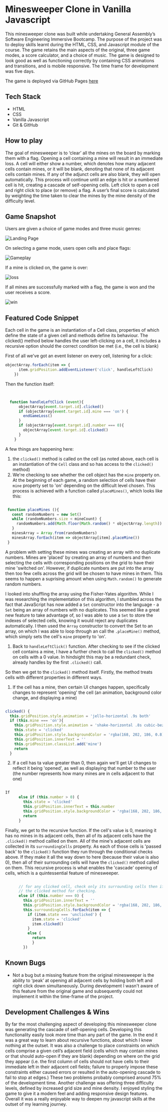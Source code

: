 # Minesweeper Clone in Vanilla Javascript

This minesweeper clone was built while undertaking General Assembly’s Software Engineering Immersive Bootcamp. The purpose of the project was to deploy skills learnt during the HTML, CSS, and Javascript module of the course. The game retains the main aspects of the original, three game modes, a score calculator, and a choice of music. The game is designed to look good as well as functioning correctly by containing CSS animations and transitions, and is mobile responsive. The time frame for development was five days.

The game is deployed via GitHub Pages [here](https://mbaxendale22.github.io/SEI-Project-1/)

## Tech Stack 
* HTML
* CSS
* Vanilla Javascript
* Git & GitHub

## How to play 
The goal of minesweeper is to ‘clear’ all the mines on the board by marking them with a flag. Opening a cell containing a mine will result in an immediate loss. A cell will either show a number, which denotes how many adjacent cells contain mines, or it will be blank, denoting that none of its adjacent cells contain mines. If any of the adjunct cells are also blank, they will open automatically. This process will continue until an edge is hit or a numbered cell is hit, creating a cascade of self-opening cells. Left click to open a cell and right click to place (or remove)  a flag.  A user’s final score is calculated by weighting the time taken to clear the mines by the mine density of the difficulty level. 

## Game Snapshot 
Users are given a choice of game modes and three music genres: 

![Landing Page](./readme_assets/landing.png)

On selecting a game mode, users open cells and place flags: 

![Gameplay](./readme_assets/gameplay.png)

If a mine is clicked on, the game is over:

![loss](./readme_assets/loss.png)

If all mines are successfully marked with a flag, the game is won and the user receives a score. 

![win](./readme_assets/win.png)


## Featured Code Snippet
Each cell in the game is an instantiation of a Cell class, properties of which define the state of a given cell and methods define its behaviour. 
The clicked() method below handles the user left-clicking on a cell, it includes a recursive option should the correct condition 
be met (i.e., the cell is blank)

First of all we've got an event listener on every cell, listening for a click: 


```javascript
objectArray.forEach(item => {
      item.gridPosition.addEventListener('click', handleLeftClick)
    })
```

Then the function itself: 

```javascript


  function handleLeftClick (event){
      objectArray[event.target.id].clicked()
      if (objectArray[event.target.id].mine === 'on') {
        endGameLoss() 
      }
      if (objectArray[event.target.id].number === 0){
        objectArray[event.target.id].clicked() 
      }
    } 

  ```

  A few things are happening here: 
  1. the `clicked()` method is called on the cell (as noted above, each cell is an instantiation of the `Cell` class and so has access to the `clicked()` method)
  2. We're checking to see whether the cell object has the `mine` property on. At the beginning of each game, a random selection of cells have their `mine` property set to 'on' depending on the difficult level chosen. This process is achieved with a function called `placeMines()`, which looks like this: 
   
   ```javascript 

    function placeMines (){
      const randomNumbers = new Set()
      while (randomNumbers.size < mineCount) {
        randomNumbers.add(Math.floor(Math.random() * objectArray.length))
      } 
      minesArray = Array.from(randomNumbers)
      minesArray.forEach(item => objectArray[item].placeMine())
    }
  ```

  A problem with setting these mines was creating an array with no duplicate numbers. Mines are 'placed' by creating an array of numbers and then selecting the cells with corresponding positions on the grid to have their mine 'switched on'. However, if duplicate numbers are put into the array then too few cells across the grid will be chosen to have mines in them. This seems to happen a suprising amount when using `Math.random()` to generate random numbers.
  
  I looked into shuffling the array using the Fisher-Yates algorithm. While I was researching the implementation of this algorithm, I stumbled across the fact that JavaScript has now added a `Set` constructor into the language - a `Set` being an array of numbers with no duplicates. This seemed like a great new feature to take advantage of, so I was able to use a `Set` to store the indexes of selected cells, knowing it would reject any duplicates automatically. I then used the `Array` constructor to convert the Set to an array, on which I was able to loop through an call the `.placeMine()` method, which simply sets the cell's `mine` property to 'on'.

  1. Back to `handleLeftClick()` function. After checking to see if the clicked cell contains a mine, I have a further check to call the `clicked()` method on cells with a 0 value. In hindsight this may be a redundant check, already handles by the first `.clicked()` call. 

  So then we get to the `clicked()` method itself. Firstly, the method treats cells with different properties in different ways. 

  1. If the cell has a mine, then certain UI changes happen, specifically changes to represent 'opening' the cell (an animation, background color change, and displaying a mine) 

  ```javascript

  clicked() {
    this.gridPosition.style.animation = 'jello-horizontal .9s both'
    if (this.mine === 'on'){
      this.gridPosition.style.animation = 'shake-horizontal .8s cubic-bezier(.455,.03,.515,.955) both'
      this.state = 'clicked'
      this.gridPosition.style.backgroundColor = 'rgba(168, 202, 186, 0.8)'
      this.gridPosition.innerText = ''
      this.gridPosition.classList.add('mine')
      return
    }
  ```

  2. If a cell has ta value greater than 0, then again we'll get UI changes to reflect it being 'opened', as well as displaying that number to the user (the number represents how many mines are in cells adjacent to that one)

  ```javascript

  If 
        else if (this.number > 0) {
          this.state = 'clicked'
          this.gridPosition.innerText = this.number
          this.gridPosition.style.backgroundColor = 'rgba(168, 202, 186, 0.5)'
          return
        }

  ```

  Finally, we get to the recursive function. If the cell's value is 0, meaning it has no mines in its adjacent cells, then all of its adjacent cells have the `.clicked()` method callled on them. All of the mine's adjacent cells are collected in its `surroundingCells` property. As each of those cells is 'passed back' to the `clicked()` function they run through the conditional checks above. If they make it all the way down to here (because their value is also 0), then all of their surrounding cells will have the `clicked()` method called on them. This recursive process is what enables the 'cascade' opening of cells, which is a quintessential feature of minesweeper.

  ```javascript 

        // for any clicked cell, check only its surrounding cells then if any of those cells are 'unclicked' pass them back to the
        // the clicked method for checking. 
        else if (this.number === 0) {
          this.gridPosition.innerText = ''
          this.gridPosition.style.backgroundColor = 'rgba(168, 202, 186, 0.5)'
          this.surroundingCells.forEach(item => {
            if (item.state === 'unclicked') {
              item.state = 'clicked'
              item.clicked()
            }
            else {
              return
              }
          })
  ```



## Known Bugs 
* Not a bug but a missing feature from the original minesweeper is the ability to ‘peak’ at opening all adjacent cells by holding both left and right click down simultaneously. During development I wasn't aware of this feature from the original game and subsequently could not implement it within the time-frame of the project. 

## Development Challenges & Wins

By far the most challenging aspect of developing this minesweeper clone was generating the cascade of self-opening cells. Developing this functionality easily took more time than any part of the game. In the end it was a great way to learn about recursive functions, about which I knew nothing at the outset. It was also a challenge to place constraints on which cells comprise a given cell’s adjacent field (cells which may contain mines or that should auto-open if they are blank) depending on where on the grid they appear (i.e. the first column of cells should not have cells to their immediate left in their adjacent cell fields; failure to properly impose these constraints either caused errors or resulted in the auto-opening cascade to fail to stop at edges.) These two problems probably comprised around 75% of the development time. Another challenge was offering three difficulty levels, defined by increased grid size and mine density. I enjoyed styling the game to give it a modern feel and adding responsive design features. Overall it was a really enjoyable way to deepen my javascript skills at the outset of my learning journey.  
